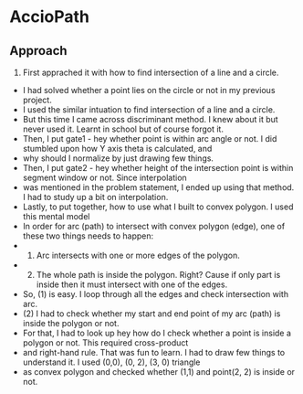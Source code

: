 # AccioPath

## Approach
1. First apprached it with how to find intersection of a line and a circle.
* I had solved whether a point lies on the circle or not in my previous project.
* I used the similar intuation to find intersection of a line and a circle.
* But this time I came across discriminant method. I knew about it but never used it. Learnt in school but of course forgot it.
* Then, I put gate1 - hey whether point is within arc angle or not. I did stumbled upon how Y axis theta is calculated, and
* why should I normalize by just drawing few things.
* Then, I put gate2 - hey whether height of the intersection point is within segment window or not. Since interpolation
* was mentioned in the problem statement, I ended up using that method. I had to study up a bit on interpolation.
* Lastly, to put together, how to use what I built to convex polygon. I used this mental model
* In order for arc (path) to intersect with convex polygon (edge), one of these two things needs to happen:
* 1. Arc intersects with one or more edges of the polygon.
* 2. The whole path is inside the polygon. Right? Cause if only part is inside then it must intersect with one of the edges.
* So, (1) is easy. I loop through all the edges and check intersection with arc.
* (2) I had to check whether my start and end point of my arc (path) is inside the polygon or not.
* For that, I had to look up hey how do I check whether a point is inside a polygon or not. This required cross-product
* and right-hand rule. That was fun to learn. I had to draw few things to understand it. I used (0,0), (0, 2), (3, 0) triangle
* as convex polygon and checked whether (1,1) and point(2, 2) is inside or not. 